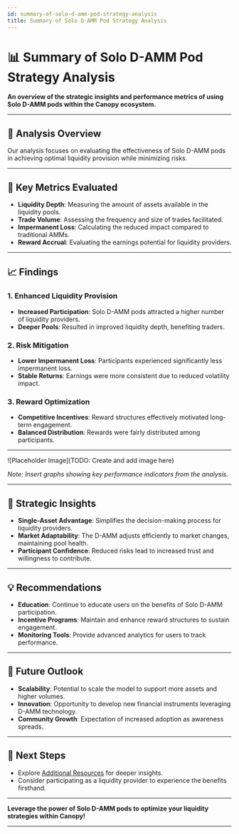 ```yaml
---
id: summary-of-solo-d-amm-pod-strategy-analysis
title: Summary of Solo D-AMM Pod Strategy Analysis
---
```


# 📊 Summary of Solo D-AMM Pod Strategy Analysis

**An overview of the strategic insights and performance metrics of using Solo D-AMM pods within the Canopy ecosystem.**

---

## 🔬 **Analysis Overview**

Our analysis focuses on evaluating the effectiveness of Solo D-AMM pods in achieving optimal liquidity provision while minimizing risks.

---

## 🧮 **Key Metrics Evaluated**

- **Liquidity Depth**: Measuring the amount of assets available in the liquidity pools.
- **Trade Volume**: Assessing the frequency and size of trades facilitated.
- **Impermanent Loss**: Calculating the reduced impact compared to traditional AMMs.
- **Reward Accrual**: Evaluating the earnings potential for liquidity providers.

---

## 📈 **Findings**

### **1. Enhanced Liquidity Provision**

- **Increased Participation**: Solo D-AMM pods attracted a higher number of liquidity providers.
- **Deeper Pools**: Resulted in improved liquidity depth, benefiting traders.

### **2. Risk Mitigation**

- **Lower Impermanent Loss**: Participants experienced significantly less impermanent loss.
- **Stable Returns**: Earnings were more consistent due to reduced volatility impact.

### **3. Reward Optimization**

- **Competitive Incentives**: Reward structures effectively motivated long-term engagement.
- **Balanced Distribution**: Rewards were fairly distributed among participants.

---

![Placeholder Image](TODO: Create and add image here)

*Note: Insert graphs showing key performance indicators from the analysis.*

---

## 🎯 **Strategic Insights**

- **Single-Asset Advantage**: Simplifies the decision-making process for liquidity providers.
- **Market Adaptability**: The D-AMM adjusts efficiently to market changes, maintaining pool health.
- **Participant Confidence**: Reduced risks lead to increased trust and willingness to contribute.

---

## 💡 **Recommendations**

- **Education**: Continue to educate users on the benefits of Solo D-AMM participation.
- **Incentive Programs**: Maintain and enhance reward structures to sustain engagement.
- **Monitoring Tools**: Provide advanced analytics for users to track performance.

---

## 🚀 **Future Outlook**

- **Scalability**: Potential to scale the model to support more assets and higher volumes.
- **Innovation**: Opportunity to develop new financial instruments leveraging D-AMM technology.
- **Community Growth**: Expectation of increased adoption as awareness spreads.

---

## 📖 **Next Steps**

- Explore [Additional Resources](additional-resources.md) for deeper insights.
- Consider participating as a liquidity provider to experience the benefits firsthand.

---

**Leverage the power of Solo D-AMM pods to optimize your liquidity strategies within Canopy!**

---
